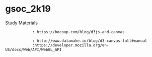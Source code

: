 # gsoc_2k19
Study Materials 

                : https://bocoup.com/blog/d3js-and-canvas

                : http://www.datamake.io/blog/d3-canvas-full#manual
                :https://developer.mozilla.org/en-US/docs/Web/API/WebGL_API
